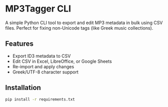 # MP3Tagger CLI

A simple Python CLI tool to export and edit MP3 metadata in bulk using CSV files. Perfect for fixing non-Unicode tags (like Greek music collections).

## Features

- Export ID3 metadata to CSV
- Edit CSV in Excel, LibreOffice, or Google Sheets
- Re-import and apply changes
- Greek/UTF-8 character support

## Installation

```bash
pip install -r requirements.txt

